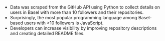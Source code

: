 - Data was scraped from the GitHub API using Python to collect details on users in Basel with more than 10 followers and their repositories.
- Surprisingly, the most popular programming language among Basel-based users with >10 followers is JavaScript.
- Developers can increase visibility by improving repository descriptions and creating detailed README files.
